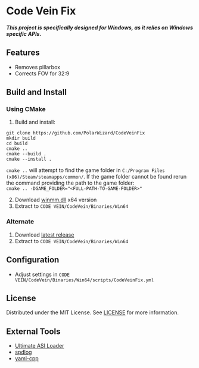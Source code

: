# Code Vein Fix
***This project is specifically designed for Windows, as it relies on Windows specific APIs.***

## Features
- Removes pillarbox
- Corrects FOV for 32:9

## Build and Install
### Using CMake
1. Build and install:
```shell
git clone https://github.com/PolarWizard/CodeVeinFix
mkdir build
cd build
cmake ..
cmake --build .
cmake --install .
```
`cmake ..` will attempt to find the game folder in `C:/Program Files (x86)/Steam/steamapps/common/`. If the game folder cannot be found rerun the command providing the path to the game folder:<br>`cmake .. -DGAME_FOLDER="<FULL-PATH-TO-GAME-FOLDER>"`

2. Download [winmm.dll](https://github.com/ThirteenAG/Ultimate-ASI-Loader/releases) x64 version
3. Extract to `CODE VEIN/CodeVein/Binaries/Win64`

### Alternate
1. Download [latest release](https://github.com/PolarWizard)
2. Extract to `CODE VEIN/CodeVein/Binaries/Win64`

## Configuration
- Adjust settings in `CODE VEIN/CodeVein/Binaries/Win64/scripts/CodeVeinFix.yml`

## License
Distributed under the MIT License. See [LICENSE](LICENSE) for more information.

## External Tools
- [Ultimate ASI Loader](https://github.com/ThirteenAG/Ultimate-ASI-Loader)
- [spdlog](https://github.com/gabime/spdlog)
- [yaml-cpp](https://github.com/jbeder/yaml-cpp)
